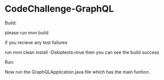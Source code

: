 # CodeChallenge-GraphQL


Build:

please run mvn build 

if you recieve any test failures

run mvn clean install -Dskiptests=true 
then you can see the build success


Run:

Now run the GraphQLApplication.java file which has the main funtion.